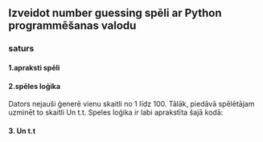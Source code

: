 ## Izveidot number guessing spēli ar Python programmēšanas valodu
### saturs
#### 1.apraksti spēli
#### 2.spēles loģika

Dators nejauši ģenerē vienu skaitli no 1 līdz 100. Tālāk, piedāvā spēlētājam uzminēt to skaitli Un t.t.
Speles loģika ir labi aprakstīta šajā kodā:

#### 3. Un t.t
